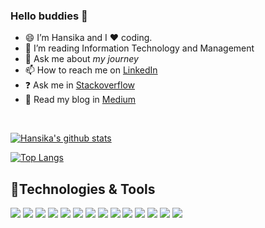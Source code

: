 ### Hello buddies 👋

- 😄 I’m Hansika and I :heart: coding.
- 🌱 I’m reading Information Technology and Management 
- 💬 Ask me about *my journey*
- 📫 How to reach me on [LinkedIn](https://www.linkedin.com/in/hansika-wanniarachchi)
- :question: Ask me in [Stackoverflow](https://stackoverflow.com/users/9961448/hansika-wanniarachchi)
- :book: Read my blog in [Medium](https://medium.com/@HansikaWanniarachchi)

</br>

[![Hansika's github stats](https://github-readme-stats.vercel.app/api?username=HansikaW&include_all_commits=true&show_icons=true&theme=dark&count_private=true)](https://github.com/HansikaW)

[![Top Langs](https://github-readme-stats.vercel.app/api/top-langs/?username=HansikaW&layout=compact&theme=dark)](https://github.com/HansikaW)
</br>

## 🔧Technologies & Tools

![](https://img.shields.io/badge/Code-Python-informational?style=flat&logo=python&logoColor=white&color=2bbc8a)
![](https://img.shields.io/badge/Code-Go-informational?style=flat&logo=go&logoColor=white&color=2bbc8a)
![](https://img.shields.io/badge/Code-Java-informational?style=flat&logo=java&logoColor=white&color=2bbc8a)
![](https://img.shields.io/badge/Code-C-informational?style=flat&logo=c&logoColor=white&color=2bbc8a)
![](https://img.shields.io/badge/Frontend-Angular-informational?style=flat&logo=angular&logoColor=white&color=2bbc8a)
![](https://img.shields.io/badge/Database-MYSQL-informational?style=flat&logo=mysql&logoColor=white&color=2bbc8a)
![](https://img.shields.io/badge/Database-MSSQL-informational?style=flat&logo=mssql&logoColor=white&color=2bbc8a)
![](https://img.shields.io/badge/Cloud-Azure-informational?style=flat&logo=microsoft-azure&logoColor=white&color=2bbc8a)
![](https://img.shields.io/badge/DevOps-Docker-informational?style=flat&logo=docker&logoColor=white&color=2bbc8a)
![](https://img.shields.io/badge/DevOps-jenkins-informational?style=flat&logo=webpack&logoColor=white&color=2bbc8a)
![](https://img.shields.io/badge/DevOps-Travis%20CI-informational?style=flat&logo=travis-ci&logoColor=white&color=2bbc8a)
![](https://img.shields.io/badge/DevOps-Sonar-informational?style=flat&logo=webpack&logoColor=white&color=2bbc8a)
![](https://img.shields.io/badge/Version-GitHub-informational?style=flat&logo=github&logoColor=white&color=2bbc8a)
![](https://img.shields.io/badge/Editor-VSCode-informational?style=flat&logo=visual-studio-code&logoColor=white&color=2bbc8a)
